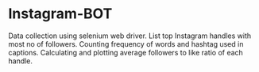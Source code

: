 # Instagram-BOT

Data collection using selenium web driver. 
List top Instagram handles with most no of followers. 
Counting frequency of words and hashtag used in captions. 
Calculating and plotting average followers to like ratio of each handle.
